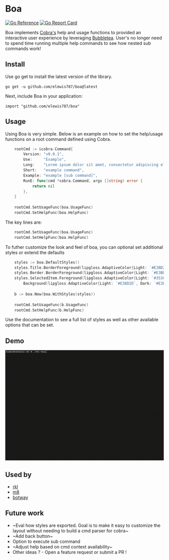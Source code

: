 # Boa
[![Go Reference](https://pkg.go.dev/badge/github.com/elewis787/boa#section-readme.svg)](https://pkg.go.dev/github.com/elewis787/boa#section-readme) [![Go Report Card](https://goreportcard.com/badge/github.com/elewis787/boa)](https://goreportcard.com/report/github.com/elewis787/boa)

Boa implements [Cobra's](https://github.com/spf13/cobra) help and usage functions to provided an interactive user experience by leveraging [Bubbletea](https://github.com/charmbracelet/bubbletea). User's no longer need to spend time running multiple help commands to see how nested sub commands work!

## Install 

Use go get to install the latest version of the library.

`go get -u github.com/elewis787/boa@latest`

Next, include Boa in your application:

`import "github.com/elewis787/boa"`

## Usage

Using Boa is very simple. Below is an example on how to set the help/usage functions on a root command defined using Cobra. 

```go
	rootCmd := &cobra.Command{
		Version: "v0.0.1",
		Use:     "Example",
		Long:    "Lorem ipsum dolor sit amet, consectetur adipiscing elit, sed do eiusmod tempor incididunt ut labore et dolore magna aliqua.",
		Short:   "example command",
		Example: "example [sub command]",
		RunE: func(cmd *cobra.Command, args []string) error {
		    return nil
		},
	}

	rootCmd.SetUsageFunc(boa.UsageFunc)
	rootCmd.SetHelpFunc(boa.HelpFunc)

```

The key lines are: 

```go
	rootCmd.SetUsageFunc(boa.UsageFunc)
	rootCmd.SetHelpFunc(boa.HelpFunc)
```

To futher customize the look and feel of boa, you can optional set additional styles or extend the defaults  

```go 
	styles := boa.DefaultStyles()
	styles.Title.BorderForeground(lipgloss.AdaptiveColor{Light: `#E3BD2D`, Dark: `#E3BD2D`})
	styles.Border.BorderForeground(lipgloss.AdaptiveColor{Light: `#E3BD2D`, Dark: `#E3BD2D`})
	styles.SelectedItem.Foreground(lipgloss.AdaptiveColor{Light: `#353C3B`, Dark: `#353C3B`}).
		Background(lipgloss.AdaptiveColor{Light: `#E3BD2D`, Dark: `#E3BD2D`})

	b := boa.New(boa.WithStyles(styles))

	rootCmd.SetUsageFunc(b.UsageFunc)
	rootCmd.SetHelpFunc(b.HelpFunc)
```

Use the documentation to see a full list of styles as well as other available options that can be set.

## Demo 

![demo](demo.gif)

## Used by 
- [rkl](https://github.com/elewis787/rkl)
- [m8](https://github.com/kochavalabs/m8)
- [botway](https://github.com/abdfnx/botway) 

## Future work 
- ~Eval how styles are exported. Goal is to make it easy to customize the layout without needing to build a cmd parser for cobra~ 
- ~Add back button~ 
- Option to execute sub command 
- ~Adjust help based on cmd context availability~ 
- Other ideas ? - Open a feature request or submit a PR ! 
